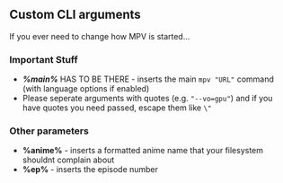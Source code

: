 ## Custom CLI arguments
If you ever need to change how MPV is started...

### Important Stuff
- ***%main%*** HAS TO BE THERE - inserts the main `mpv "URL"` command (with language options if enabled)
- Please seperate arguments with quotes (e.g. `"--vo=gpu"`) and if you have quotes you need passed, escape them like `\"`

### Other parameters
- **%anime%** - inserts a formatted anime name that your filesystem shouldnt complain about
- **%ep%** - inserts the episode number

